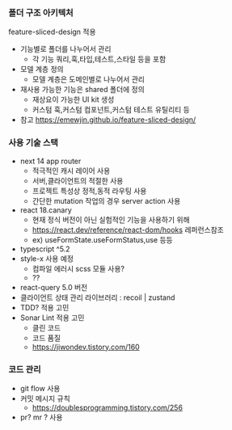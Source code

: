 ### 폴더 구조 아키텍처

feature-sliced-design 적용

- 기능별로 폴더를 나누어서 관리
    - 각 기능 쿼리,훅,타입,테스트,스타일 등을 포함
- 모델 계층 정의
    - 모델 계층은 도메인별로 나누어서 관리
- 재사용 가능한 기능은 shared 폴더에 정의
    - 재상요이 가능한 UI kit 생성
    - 커스텀 훅,커스텀 컴포넌트,커스텀 테스트 유틸리티 등
- 참고 https://emewjin.github.io/feature-sliced-design/

### 사용 기술 스택

- next 14 app router
    - 적극적인 캐시 레이어 사용
    - 서버,클라이언트의 적절한 사용
    - 프로젝트 특성상 정적,동적 라우팅 사용
    - 간단한 mutation 작업의 경우 server action 사용
- react 18.canary
    - 현재 정식 버전이 아닌 실험적인 기능을 사용하기 위해
    - https://react.dev/reference/react-dom/hooks 레퍼런스참조
    - ex) useFormState.useFormStatus,use 등등
- typescript ^5.2
- style-x 사용 예정
    - 컴파일 에러시 scss 모듈 사용?
    - ??
- react-query 5.0 버전
- 클라이언트 상태 관리 라이브러리 : recoil | zustand
- TDD? 적용 고민
- Sonar Lint 적용 고민
    - 클린 코드
    - 코드 품질
    - https://jiwondev.tistory.com/160

### 코드 관리

- git flow 사용
- 커밋 메시지 규칙
    - https://doublesprogramming.tistory.com/256
- pr? mr ? 사용